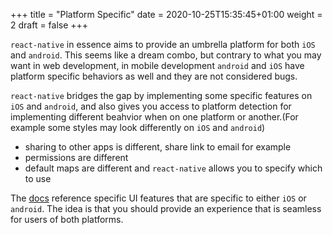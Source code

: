 +++
title = "Platform Specific"
date = 2020-10-25T15:35:45+01:00
weight = 2
draft = false
+++

`react-native` in essence aims to provide an umbrella platform
for both `iOS` and `android`. This seems like a dream combo, but
contrary to what you may want in web development, in mobile development
`android` and `iOS` have platform specific behaviors as well and they
are not considered bugs.

`react-native` bridges the gap by implementing some specific features
on `iOS` and `android`, and also gives you access to platform detection
for implementing different beahvior when on one platform or another.(For example
some styles may look differently on `iOS` and `android`)

- sharing to other apps is different, share link to email for example
- permissions are different
- default maps are different and `react-native` allows you to specify which to use

The [docs](https://reactnative.dev/docs/components-and-apis#ios-components-and-apis) reference
specific UI features that are specific to either `iOS` or `android`. The idea is that you should
provide an experience that is seamless for users of both platforms.
